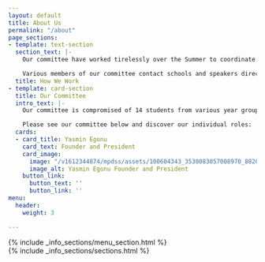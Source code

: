 ```yaml
---
layout: default
title: About Us
permalink: "/about"
page_sections:
- template: text-section
  section_text: |-
    Our committee have worked tirelessly over the Summer to coordinate primary school sessions and events which are carefully designed with our target audience in mind. We have also collaborated with specialists within the relevant dental fields to create these events.

    Various members of our committee contact schools and speakers directly in order to arrange educational sessions with them, however, we also welcome approach from schools and speakers that/who are interested in getting involved with our society.
  title: How We Work
- template: card-section
  title: Our Committee
  intro_text: |-
    Our committee is compromised of 14 students from various year groups and we all work together to deliver fun and informative primary school sessions, as well as talks and courses for dental students.

    Please see our committee below and discover our individual roles:
  cards:
  - card_title: Yasmin Egonu
    card_text: Founder and President
    card_image:
      image: "/v1612344874/mpdss/assets/100604343_3530083057008970_8820866041384009728_n_eydedx.jpg"
      image_alt: Yasmin Egonu Founder and President
    button_link:
      button_text: ''
      button_link: ''
menu:
  header:
    weight: 3

---
```


<section>
  <div class="container">
    <div class="row">
      <div class="col-12 col-sm-2">
        {% include _info_sections/menu_section.html %}
      </div>
      <div class="col-12 col-sm-10">
        {% include _info_sections/sections.html %}
      </div>
    </div>
  </div>
</section>
